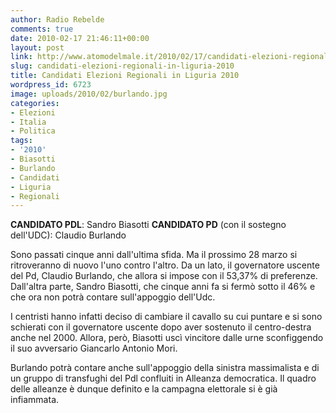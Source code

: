 ```yaml
---
author: Radio Rebelde
comments: true
date: 2010-02-17 21:46:11+00:00
layout: post
link: http://www.atomodelmale.it/2010/02/17/candidati-elezioni-regionali-in-liguria-2010/
slug: candidati-elezioni-regionali-in-liguria-2010
title: Candidati Elezioni Regionali in Liguria 2010
wordpress_id: 6723
image: uploads/2010/02/burlando.jpg
categories:
- Elezioni
- Italia
- Politica
tags:
- '2010'
- Biasotti
- Burlando
- Candidati
- Liguria
- Regionali
---
```


**CANDIDATO PDL**: Sandro Biasotti
**CANDIDATO PD** (con il sostegno dell'UDC): Claudio Burlando

Sono passati cinque anni dall'ultima sfida. Ma il prossimo 28 marzo si ritroveranno di nuovo l'uno contro l'altro. Da un lato, il governatore uscente del Pd, Claudio Burlando, che allora si impose con il 53,37% di preferenze. Dall'altra parte, Sandro Biasotti, che cinque anni fa si fermò sotto il 46% e che ora non potrà contare sull'appoggio dell'Udc.

I centristi hanno infatti deciso di cambiare il cavallo su cui puntare e si sono schierati con il governatore uscente dopo aver sostenuto il centro-destra anche nel 2000. Allora, però, Biasotti uscì vincitore dalle urne sconfiggendo il suo avversario Giancarlo Antonio Mori.

Burlando potrà contare anche sull'appoggio della sinistra massimalista e di un gruppo di transfughi del Pdl confluiti in Alleanza democratica. Il quadro delle alleanze è dunque definito e la campagna elettorale si è già infiammata.
